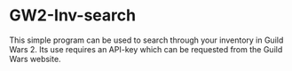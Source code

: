 # GW2-Inv-search
This simple program can be used to search through your inventory in Guild Wars 2. Its use requires an API-key which can be requested from the Guild Wars website.

